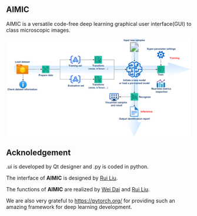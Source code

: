 ## AIMIC

AIMIC is a versatile code-free deep learning graphical user interface(GUI) to class microscopic images.


<p align="left"> <img src=workflow.PNG align="center" width="1080px">


## Acknoledgement

.ui is developed by Qt designer and .py is coded in python.

The interface of **AIMIC** is designed by [Rui Liu](https://github.com/RuiLiuvw).

The functions of **AIMIC** are realized by [Wei Dai](https://github.com/anthonyweidai) and [Rui Liu](https://github.com/RuiLiuvw).
  
We are also very grateful to https://pytorch.org/ for providing such an amazing framework for deep learning development.


